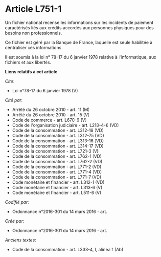 # Article L751-1

Un fichier national recense les informations sur les incidents de paiement caractérisés liés aux crédits accordés aux
personnes physiques pour des besoins non professionnels.

Ce fichier est géré par la Banque de France, laquelle est seule habilitée à centraliser ces informations.

Il est soumis à la loi n° 78-17 du 6 janvier 1978 relative à l'informatique, aux fichiers et aux libertés.

**Liens relatifs à cet article**

_Cite_:

  - Loi n°78-17 du 6 janvier 1978 (V)

_Cité par_:

  - Arrêté du 26 octobre 2010 - art. 11 (M)
  - Arrêté du 26 octobre 2010 - art. 15 (V)
  - Code de commerce - art. L670-6 (V)
  - Code de l'organisation judiciaire - art. L213-4-6 (VD)
  - Code de la consommation - art. L312-16 (VD)
  - Code de la consommation - art. L312-75 (VD)
  - Code de la consommation - art. L313-16 (VD)
  - Code de la consommation - art. L314-17 (VD)
  - Code de la consommation - art. L721-3 (V)
  - Code de la consommation - art. L762-1 (VD)
  - Code de la consommation - art. L762-2 (VD)
  - Code de la consommation - art. L771-2 (VD)
  - Code de la consommation - art. L771-4 (VD)
  - Code de la consommation - art. L771-7 (VD)
  - Code monétaire et financier - art. L312-1 (VD)
  - Code monétaire et financier - art. L313-6 (V)
  - Code monétaire et financier - art. L511-6 (V)

_Codifié par_:

  - Ordonnance n°2016-301 du 14 mars 2016 - art.

_Créé par_:

  - Ordonnance n°2016-301 du 14 mars 2016 - art.

_Anciens textes_:

  - Code de la consommation - art. L333-4, I, alinéa 1 (Ab)
